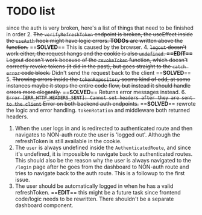 # TODO list
since the auth is very broken, here's a list of things that need to be finished in order
2. ~~The `verifyRefreshToken` endpoint is broken, the useEffect inside the `useAuth` hook might have logic errors. **TODOs** are written above the function.~~ ==**SOLVED**== This is caused by the browser.
4. ~~`logout` doesn't work either, the request hangs and the cookie is also `undefined`. **==EDIT==** Logout doesn't work because of the `revokeToken` function, which doesn't correctly revoke tokens (it did in the past), but goes straight to the `catch error` code block.~~ Didn't send the request back to the client ==**SOLVED**==
5. ~~Throwing errors inside the `tokenRepository` seems kind of odd, at some instances maybe it stops the entire code flow, but instead it should handle errors more elegantly.~~ ==**SOLVED**== Returns error messages instead.
6. ~~`Error [ERR_HTTP_HEADERS_SENT]: Cannot set headers after they are sent to the client` Error on both backend auth endpoints.~~ ==**SOLVED**== rewrote the logic and error handling. `tokenRotation` and middleware both returned headers.


1. When the user logs in and is redirected to authenticated route and then navigates to NON-auth route the user is 'logged out'. Although the refreshToken is still available in the cookie.
3. The `user` is always undefined inside the `AuthenticatedRoute`, and since it's undefined, it is impossible to navigate back to authenticated routes. This should also be the reason why the user is always navigated to the `/login` page after he goes from the dashboard to NON-auth route and tries to navigate back to the auth route. This is a followup to the first issue.
7. The user should be automatically logged in when he has a valid refreshToken. ==**EDIT**== this might be a future task since frontend code/logic needs to be rewritten. There shouldn't be a separate dashboard component.